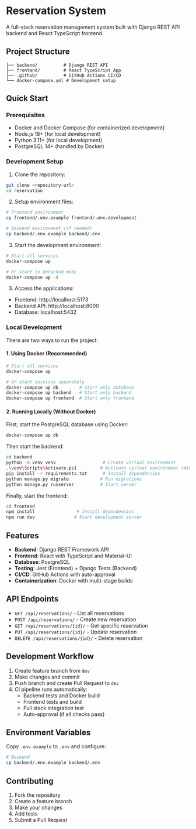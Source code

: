 # Reservation System

A full-stack reservation management system built with Django REST API backend and React TypeScript frontend.

## Project Structure

```
├── backend/          # Django REST API
├── frontend/         # React TypeScript App
├── .github/          # GitHub Actions CI/CD
└── docker-compose.yml # Development setup
```

## Quick Start

### Prerequisites
- Docker and Docker Compose (for containerized development)
- Node.js 18+ (for local development)
- Python 3.11+ (for local development)
- PostgreSQL 14+ (handled by Docker)

### Development Setup

1. Clone the repository:
```bash
git clone <repository-url>
cd reservation
```

2. Setup environment files:
```bash
# Frontend environment
cp frontend/.env.example frontend/.env.development

# Backend environment (if needed)
cp backend/.env.example backend/.env
```

3. Start the development environment:
```bash
# Start all services
docker-compose up

# Or start in detached mode
docker-compose up -d
```

3. Access the applications:
- Frontend: http://localhost:5173
- Backend API: http://localhost:8000
- Database: localhost:5432

### Local Development

There are two ways to run the project:

#### 1. Using Docker (Recommended)
```bash
# Start all services
docker-compose up

# Or start services separately
docker-compose up db        # Start only database
docker-compose up backend   # Start only backend
docker-compose up frontend  # Start only frontend
```

#### 2. Running Locally (Without Docker)

First, start the PostgreSQL database using Docker:
```bash
docker-compose up db
```

Then start the backend:
```bash
cd backend
python -m venv venv                  # Create virtual environment
.\venv\Scripts\Activate.ps1         # Activate virtual environment (Windows)
pip install -r requirements.txt      # Install dependencies
python manage.py migrate            # Run migrations
python manage.py runserver          # Start server
```

Finally, start the frontend:
```bash
cd frontend
npm install                # Install dependencies
npm run dev               # Start development server
```

## Features

- **Backend**: Django REST Framework API
- **Frontend**: React with TypeScript and Material-UI
- **Database**: PostgreSQL
- **Testing**: Jest (Frontend) + Django Tests (Backend)
- **CI/CD**: GitHub Actions with auto-approval
- **Containerization**: Docker with multi-stage builds

## API Endpoints

- `GET /api/reservations/` - List all reservations
- `POST /api/reservations/` - Create new reservation
- `GET /api/reservations/{id}/` - Get specific reservation
- `PUT /api/reservations/{id}/` - Update reservation
- `DELETE /api/reservations/{id}/` - Delete reservation

## Development Workflow

1. Create feature branch from `dev`
2. Make changes and commit
3. Push branch and create Pull Request to `dev`
4. CI pipeline runs automatically:
   - Backend tests and Docker build
   - Frontend tests and build
   - Full stack integration test
   - Auto-approval (if all checks pass)

## Environment Variables

Copy `.env.example` to `.env` and configure:

```bash
# Backend
cp backend/.env.example backend/.env
```

## Contributing

1. Fork the repository
2. Create a feature branch
3. Make your changes
4. Add tests
5. Submit a Pull Request
